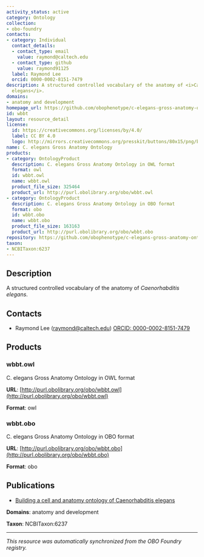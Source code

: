 ```yaml
---
activity_status: active
category: Ontology
collection:
- obo-foundry
contacts:
- category: Individual
  contact_details:
  - contact_type: email
    value: raymond@caltech.edu
  - contact_type: github
    value: raymond91125
  label: Raymond Lee
  orcid: 0000-0002-8151-7479
description: A structured controlled vocabulary of the anatomy of <i>Caenorhabditis
  elegans</i>.
domains:
- anatomy and development
homepage_url: https://github.com/obophenotype/c-elegans-gross-anatomy-ontology
id: wbbt
layout: resource_detail
license:
  id: https://creativecommons.org/licenses/by/4.0/
  label: CC BY 4.0
  logo: http://mirrors.creativecommons.org/presskit/buttons/80x15/png/by.png
name: C. elegans Gross Anatomy Ontology
products:
- category: OntologyProduct
  description: C. elegans Gross Anatomy Ontology in OWL format
  format: owl
  id: wbbt.owl
  name: wbbt.owl
  product_file_size: 325464
  product_url: http://purl.obolibrary.org/obo/wbbt.owl
- category: OntologyProduct
  description: C. elegans Gross Anatomy Ontology in OBO format
  format: obo
  id: wbbt.obo
  name: wbbt.obo
  product_file_size: 163163
  product_url: http://purl.obolibrary.org/obo/wbbt.obo
repository: https://github.com/obophenotype/c-elegans-gross-anatomy-ontology
taxon:
- NCBITaxon:6237
---
```

## Description

A structured controlled vocabulary of the anatomy of <i>Caenorhabditis elegans</i>.

## Contacts

- Raymond Lee (raymond@caltech.edu) [ORCID: 0000-0002-8151-7479](https://orcid.org/0000-0002-8151-7479)

## Products

### wbbt.owl

C. elegans Gross Anatomy Ontology in OWL format

**URL**: [http://purl.obolibrary.org/obo/wbbt.owl](http://purl.obolibrary.org/obo/wbbt.owl)

**Format**: owl

### wbbt.obo

C. elegans Gross Anatomy Ontology in OBO format

**URL**: [http://purl.obolibrary.org/obo/wbbt.obo](http://purl.obolibrary.org/obo/wbbt.obo)

**Format**: obo

## Publications

- [Building a cell and anatomy ontology of Caenorhabditis elegans](https://www.ncbi.nlm.nih.gov/pubmed/18629098)

**Domains**: anatomy and development

**Taxon**: NCBITaxon:6237

---

*This resource was automatically synchronized from the OBO Foundry registry.*